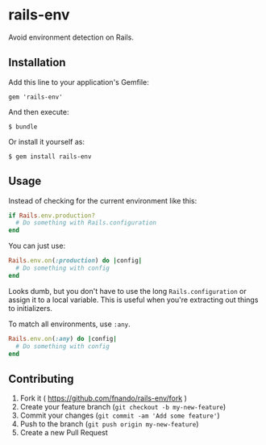 # rails-env

Avoid environment detection on Rails.

## Installation

Add this line to your application's Gemfile:

    gem 'rails-env'

And then execute:

    $ bundle

Or install it yourself as:

    $ gem install rails-env

## Usage

Instead of checking for the current environment like this:

```ruby
if Rails.env.production?
  # Do something with Rails.configuration
end
```

You can just use:

```ruby
Rails.env.on(:production) do |config|
  # Do something with config
end
```

Looks dumb, but you don't have to use the long `Rails.configuration` or assign it to a local variable. This is useful when you're extracting out things to initializers.

To match all environments, use `:any`.

```ruby
Rails.env.on(:any) do |config|
  # Do something with config
end
```

## Contributing

1. Fork it ( https://github.com/fnando/rails-env/fork )
2. Create your feature branch (`git checkout -b my-new-feature`)
3. Commit your changes (`git commit -am 'Add some feature'`)
4. Push to the branch (`git push origin my-new-feature`)
5. Create a new Pull Request
